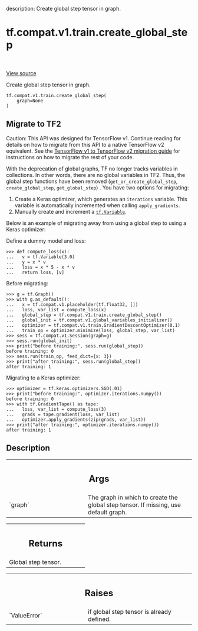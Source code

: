 description: Create global step tensor in graph.

<div itemscope itemtype="http://developers.google.com/ReferenceObject">
<meta itemprop="name" content="tf.compat.v1.train.create_global_step" />
<meta itemprop="path" content="Stable" />
</div>

# tf.compat.v1.train.create_global_step

<!-- Insert buttons and diff -->

<table class="tfo-notebook-buttons tfo-api nocontent" align="left">

</table>

<a target="_blank" class="external" href="/code/stable/tensorflow/python/training/training_util.py">View source</a>



Create global step tensor in graph.


<pre class="devsite-click-to-copy prettyprint lang-py tfo-signature-link">
<code>tf.compat.v1.train.create_global_step(
    graph=None
)
</code></pre>





 <section><devsite-expandable expanded>
 <h2 class="showalways">Migrate to TF2</h2>

Caution: This API was designed for TensorFlow v1.
Continue reading for details on how to migrate from this API to a native
TensorFlow v2 equivalent. See the
[TensorFlow v1 to TensorFlow v2 migration guide](https://www.tensorflow.org/guide/migrate)
for instructions on how to migrate the rest of your code.

With the deprecation of global graphs, TF no longer tracks variables in
collections. In other words, there are no global variables in TF2. Thus, the
global step functions have been removed  (`get_or_create_global_step`,
`create_global_step`, `get_global_step`) . You have two options for migrating:

1. Create a Keras optimizer, which generates an `iterations` variable. This
   variable is automatically incremented when calling `apply_gradients`.
2. Manually create and increment a <a href="../../../../tf/Variable.md"><code>tf.Variable</code></a>.

Below is an example of migrating away from using a global step to using a
Keras optimizer:

Define a dummy model and loss:

```
>>> def compute_loss(x):
...   v = tf.Variable(3.0)
...   y = x * v
...   loss = x * 5 - x * v
...   return loss, [v]
```

Before migrating:

```
>>> g = tf.Graph()
>>> with g.as_default():
...   x = tf.compat.v1.placeholder(tf.float32, [])
...   loss, var_list = compute_loss(x)
...   global_step = tf.compat.v1.train.create_global_step()
...   global_init = tf.compat.v1.global_variables_initializer()
...   optimizer = tf.compat.v1.train.GradientDescentOptimizer(0.1)
...   train_op = optimizer.minimize(loss, global_step, var_list)
>>> sess = tf.compat.v1.Session(graph=g)
>>> sess.run(global_init)
>>> print("before training:", sess.run(global_step))
before training: 0
>>> sess.run(train_op, feed_dict={x: 3})
>>> print("after training:", sess.run(global_step))
after training: 1
```

Migrating to a Keras optimizer:

```
>>> optimizer = tf.keras.optimizers.SGD(.01)
>>> print("before training:", optimizer.iterations.numpy())
before training: 0
>>> with tf.GradientTape() as tape:
...   loss, var_list = compute_loss(3)
...   grads = tape.gradient(loss, var_list)
...   optimizer.apply_gradients(zip(grads, var_list))
>>> print("after training:", optimizer.iterations.numpy())
after training: 1
```


 </aside></devsite-expandable></section>

<h2>Description</h2>

<!-- Placeholder for "Used in" -->


<!-- Tabular view -->
 <table class="responsive fixed orange">
<colgroup><col width="214px"><col></colgroup>
<tr><th colspan="2"><h2 class="add-link">Args</h2></th></tr>

<tr>
<td>
`graph`<a id="graph"></a>
</td>
<td>
The graph in which to create the global step tensor. If missing, use
default graph.
</td>
</tr>
</table>



<!-- Tabular view -->
 <table class="responsive fixed orange">
<colgroup><col width="214px"><col></colgroup>
<tr><th colspan="2"><h2 class="add-link">Returns</h2></th></tr>
<tr class="alt">
<td colspan="2">
Global step tensor.
</td>
</tr>

</table>



<!-- Tabular view -->
 <table class="responsive fixed orange">
<colgroup><col width="214px"><col></colgroup>
<tr><th colspan="2"><h2 class="add-link">Raises</h2></th></tr>

<tr>
<td>
`ValueError`<a id="ValueError"></a>
</td>
<td>
if global step tensor is already defined.
</td>
</tr>
</table>


